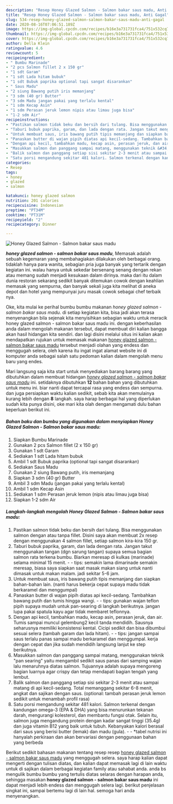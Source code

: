 ```yaml
---
description: "Resep Honey Glazed Salmon - Salmon bakar saus madu, Anti Gagal"
title: "Resep Honey Glazed Salmon - Salmon bakar saus madu, Anti Gagal"
slug: 534-resep-honey-glazed-salmon-salmon-bakar-saus-madu-anti-gagal
date: 2020-08-16T07:06:51.189Z
image: https://img-global.cpcdn.com/recipes/b16e3a731731fca4/751x532cq70/honey-glazed-salmon-salmon-bakar-saus-madu-foto-resep-utama.jpg
thumbnail: https://img-global.cpcdn.com/recipes/b16e3a731731fca4/751x532cq70/honey-glazed-salmon-salmon-bakar-saus-madu-foto-resep-utama.jpg
cover: https://img-global.cpcdn.com/recipes/b16e3a731731fca4/751x532cq70/honey-glazed-salmon-salmon-bakar-saus-madu-foto-resep-utama.jpg
author: Della Klein
ratingvalue: 4.6
reviewcount: 5
recipeingredient:
- " Bumbu Marinade"
- "2 pcs Salmon fillet 2 x 150 gr"
- "1 sdt Garam"
- "1 sdt Lada hitam bubuk"
- "1 sdt Bubuk paprika optional tapi sangat disarankan"
- " Saus Madu"
- "2 siung Bawang putih iris memanjang"
- "3 sdm (40 gr) Butter"
- "3 sdm Madu jangan pakai yang terlalu kental"
- "1 sdm Kecap Asin"
- "1 sdm Perasan jeruk lemon nipis atau limau juga bisa"
- "1-2 sdm Air"
recipeinstructions:
- "Pastikan salmon tidak beku dan bersih dari tulang. Bisa menggunakan salmon dengan atau tanpa fillet. Disini saya akan membuat 2x resep dengan menggunakan 4 salmon fillet, setiap salmon kira-kira 150 gr."
- "Taburi bubuk paprika, garam, dan lada dengan rata. Jangan takut menggunakan tangan (dgn sarung tangan) supaya semua bagian salmon rata terkena bumbu. Biarkan meresap di kulkas (marinade) selama minimal 15 menit.   tips: semakin lama dimarinade semakin meresap, biasa saya siapkan saat masak makan siang untuk nanti dimasak untuk makan malam. jadi sekitar 5-6 jam."
- "Untuk membuat saus, iris bawang putih tipis memanjang dan siapkan bahan-bahan lain. (nanti harus bekerja cepat supaya madu tidak berkaramel dan menggumpal)"
- "Panaskan butter di wajan pipih diatas api kecil-sedang. Tambahkan bawang putih dan tumis hingga wangi.  tips: gunakan wajan teflon pipih supaya mudah untuk pan-searing di langkah berikutnya. jangan lupa pakai spatula kayu agar tidak membaret teflonnya."
- "Dengan api kecil, tambahkan madu, kecap asin, perasan jeruk, dan air. Tumis sampai muncul gelembung2 kecil tanda mendidih. Sausnya seharusnya memiliki konsistensi kental. Cicipi sedikit dan bisa dibumbui sesuai selera (tambah garam dan lada hitam).  tips: jangan sampai saus terlalu panas sampai madu berkaramel dan menggumpal. kerja dengan cepat dan jika sudah mendidih langsung lanjut ke step berikutnya."
- "Masukkan salmon dan panggang sampai matang, menggunakan teknik &#34;pan searing&#34; yaitu mengambil sedikit saus panas dari samping wajan lalu menaruhnya diatas salmon. Tujuannya adalah supaya mengoreng bagian luarnya agar crispy dan tetap mendapati bagian tengah yang lembut."
- "Balik salmon dan panggang setiap sisi sekitar 2-3 menit atau sampai matang di api kecil-sedang. Total memanggang sekitar 6-8 menit, angkat dan sajikan dengan saus. (optional: tambah perasan jeruk lemon sedikit untuk menambah profil rasa)"
- "Satu porsi mengandung sekitar 481 kalori. Salmon terkenal dengan kandungan omega-3 (EPA &amp; DHA) yang bisa menurunkan tekanan darah, mengurangi kolesterol, dan membantu fungsi otak. Selain itu, salmon juga mengandung protein dengan kadar sangat tinggi (35.4g) dan juga vitamin B12 yang baik untuk tubuh. Kebanyakan kalori berasal dari saus yang berisi butter (lemak) dan madu (gula).  *tabel nutrisi ini hanyalah perkiraan dan akan bervariasi dengan penggunaan bahan yang berbeda"
categories:
- Resep
tags:
- honey
- glazed
- salmon

katakunci: honey glazed salmon 
nutrition: 201 calories
recipecuisine: Indonesian
preptime: "PT34M"
cooktime: "PT31M"
recipeyield: "2"
recipecategory: Dinner

---
```



![Honey Glazed Salmon - Salmon bakar saus madu](https://img-global.cpcdn.com/recipes/b16e3a731731fca4/751x532cq70/honey-glazed-salmon-salmon-bakar-saus-madu-foto-resep-utama.jpg)

<b><i>honey glazed salmon - salmon bakar saus madu</i></b>, Memasak adalah sebuah kegemaran yang membahagiakan dilakukan oleh berbagai orang. tidaklah hanya para wanita, sebagian pria juga banyak yang tertarik dengan kegiatan ini. walau hanya untuk sekedar bersenang senang dengan rekan atau memang sudah menjadi kesukaan dalam dirinya. maka dari itu dalam dunia restoran sekarang sedikit banyak ditemukan cowok dengan keahlian memasak yang sempurna, dan banyak sekali juga kita melihat di aneka depot dan hotel yang mempunyai juru masak cowok sebagai chef terbaik nya.

Oke, kita mulai ke perihal bumbu bumbu makanan <i>honey glazed salmon - salmon bakar saus madu</i>. di setiap kegiatan kita, bisa jadi akan terasa menyenangkan bila sejenak kita menyisihkan sebagian waktu untuk meracik honey glazed salmon - salmon bakar saus madu ini. dengan keberhasilan anda dalam mengolah makanan tersebut, dapat membuat diri kalian bangga akan hasil hidangan kita sendiri. dan lagi disini melalui situs ini kalian akan mendapatkan rujukan untuk memasak makanan <u>honey glazed salmon - salmon bakar saus madu</u> tersebut menjadi olahan yang endess dan menggugah selera, oleh karena itu ingat ingat alamat website ini di komputer anda sebagai salah satu pedoman kalian dalam mengolah menu baru yang endes.




Mari langsung saja kita start untuk menyediakan barang barang yang dibutuhkan dalam membuat hidangan <u><i>honey glazed salmon - salmon bakar saus madu</i></u> ini. setidaknya dibutuhkan <b>12</b> bahan bahan yang dibutuhkan untuk menu ini. biar nanti dapat tercapai rasa yang endess dan sempurna. dan juga persiapkan waktu kalian sedikit, sebab kita akan memulainya kurang lebih dengan <b>8</b> langkah. saya harap berbagai hal yang diperlukan sudah kita punya disini, oke mari kita olah dengan mengamati dulu bahan keperluan berikut ini.

<!--inarticleads1-->

##### Bahan baku dan bumbu yang digunakan dalam menyiapkan Honey Glazed Salmon - Salmon bakar saus madu:

1. Siapkan  Bumbu Marinade
1. Gunakan 2 pcs Salmon fillet (2 x 150 gr)
1. Gunakan 1 sdt Garam
1. Sediakan 1 sdt Lada hitam bubuk
1. Ambil 1 sdt Bubuk paprika (optional tapi sangat disarankan)
1. Sediakan  Saus Madu
1. Gunakan 2 siung Bawang putih, iris memanjang
1. Siapkan 3 sdm (40 gr) Butter
1. Ambil 3 sdm Madu (jangan pakai yang terlalu kental)
1. Ambil 1 sdm Kecap Asin
1. Sediakan 1 sdm Perasan jeruk lemon (nipis atau limau juga bisa)
1. Siapkan 1-2 sdm Air




<!--inarticleads2-->

##### Langkah-langkah mengolah Honey Glazed Salmon - Salmon bakar saus madu:

1. Pastikan salmon tidak beku dan bersih dari tulang. Bisa menggunakan salmon dengan atau tanpa fillet. Disini saya akan membuat 2x resep dengan menggunakan 4 salmon fillet, setiap salmon kira-kira 150 gr.
1. Taburi bubuk paprika, garam, dan lada dengan rata. Jangan takut menggunakan tangan (dgn sarung tangan) supaya semua bagian salmon rata terkena bumbu. Biarkan meresap di kulkas (marinade) selama minimal 15 menit.  -  - tips: semakin lama dimarinade semakin meresap, biasa saya siapkan saat masak makan siang untuk nanti dimasak untuk makan malam. jadi sekitar 5-6 jam.
1. Untuk membuat saus, iris bawang putih tipis memanjang dan siapkan bahan-bahan lain. (nanti harus bekerja cepat supaya madu tidak berkaramel dan menggumpal)
1. Panaskan butter di wajan pipih diatas api kecil-sedang. Tambahkan bawang putih dan tumis hingga wangi. -  - tips: gunakan wajan teflon pipih supaya mudah untuk pan-searing di langkah berikutnya. jangan lupa pakai spatula kayu agar tidak membaret teflonnya.
1. Dengan api kecil, tambahkan madu, kecap asin, perasan jeruk, dan air. Tumis sampai muncul gelembung2 kecil tanda mendidih. Sausnya seharusnya memiliki konsistensi kental. Cicipi sedikit dan bisa dibumbui sesuai selera (tambah garam dan lada hitam). -  - tips: jangan sampai saus terlalu panas sampai madu berkaramel dan menggumpal. kerja dengan cepat dan jika sudah mendidih langsung lanjut ke step berikutnya.
1. Masukkan salmon dan panggang sampai matang, menggunakan teknik &#34;pan searing&#34; yaitu mengambil sedikit saus panas dari samping wajan lalu menaruhnya diatas salmon. Tujuannya adalah supaya mengoreng bagian luarnya agar crispy dan tetap mendapati bagian tengah yang lembut.
1. Balik salmon dan panggang setiap sisi sekitar 2-3 menit atau sampai matang di api kecil-sedang. Total memanggang sekitar 6-8 menit, angkat dan sajikan dengan saus. (optional: tambah perasan jeruk lemon sedikit untuk menambah profil rasa)
1. Satu porsi mengandung sekitar 481 kalori. Salmon terkenal dengan kandungan omega-3 (EPA &amp; DHA) yang bisa menurunkan tekanan darah, mengurangi kolesterol, dan membantu fungsi otak. Selain itu, salmon juga mengandung protein dengan kadar sangat tinggi (35.4g) dan juga vitamin B12 yang baik untuk tubuh. Kebanyakan kalori berasal dari saus yang berisi butter (lemak) dan madu (gula). -  - *tabel nutrisi ini hanyalah perkiraan dan akan bervariasi dengan penggunaan bahan yang berbeda




Berikut sedikit bahasan makanan tentang resep resep <u>honey glazed salmon - salmon bakar saus madu</u> yang menggugah selera. saya harap kalian dapat mengerti dengan tulisan diatas, dan kalian dapat memasak lagi di lain waktu untuk di sajikan dalam berbagai kegiatan family atau sahabat anda. anda bs mengulik bumbu bumbu yang tertulis diatas selaras dengan harapan anda, sehingga masakan <b>honey glazed salmon - salmon bakar saus madu</b> ini dapat menjadi lebih endess dan menggugah selera lagi. berikut penjelasan singkat ini, sampai bertemu lagi di lain hal. semoga hari anda menyenangkan.
